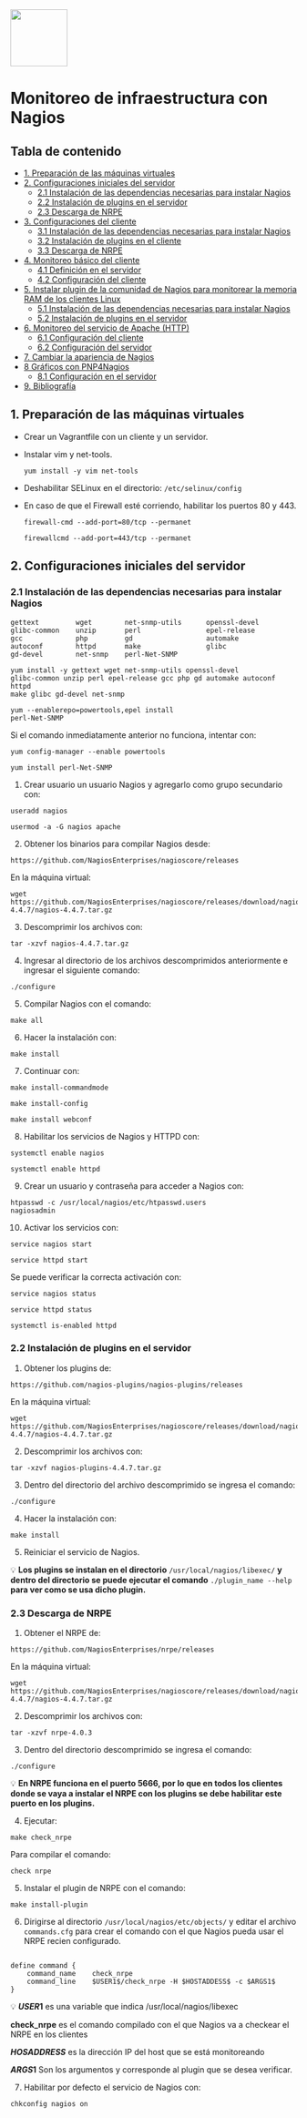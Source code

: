 <img src="https://www.nagios.org/wp-content/uploads/2015/06/Nagios-Logo.jpg" width="100" height="100">

# Monitoreo de infraestructura con Nagios

## Tabla de contenido

- [1. Preparación de las máquinas virtuales](#1-prep)
- [2. Configuraciones iniciales del servidor](#2-conf)
  * [2.1 Instalación de las dependencias necesarias para instalar Nagios](#21-ins)
  * [2.2 Instalación de plugins en el servidor](#22-inst)
  * [2.3 Descarga de NRPE](#23-desc)
- [3. Configuraciones del cliente](#3-confc)
  * [3.1 Instalación de las dependencias necesarias para instalar Nagios](#31-inscl)
  * [3.2 Instalación de plugins en el cliente](#32-instcl)
  * [3.3 Descarga de NRPE](#33-descn)
- [4. Monitoreo básico del cliente](#4-moni)
  * [4.1 Definición en el servidor](#41-defs)
  * [4.2 Configuración del cliente](#42-confcll)
- [5. Instalar plugin de la comunidad de Nagios para monitorear la memoria RAM de los clientes Linux](#5-insplu)
  * [5.1 Instalación de las dependencias necesarias para instalar Nagios](#51-insdep)
  * [5.2 Instalación de plugins en el servidor](#52-inspser)
- [6. Monitoreo del servicio de Apache (HTTP)](#6-insplu)
  * [6.1 Configuración del cliente](#61-confcli)
  * [6.2 Configuración del servidor](#62-confser)
- [7. Cambiar la apariencia de Nagios](#7-apar)
- [8 Gráficos con PNP4Nagios](#8-grafic)
  * [8.1 Configuración en el servidor](#81-confserver)
- [9. Bibliografía](#9-bibl)

<a name="1-prep"></a>
## 1. Preparación de las máquinas virtuales

- Crear un Vagrantfile con un cliente y un servidor.

- Instalar vim y net-tools.

  <code>yum install -y vim net-tools</code>

- Deshabilitar SELinux en el directorio: <code>/etc/selinux/config</code>

- En caso de que el Firewall esté corriendo, habilitar los puertos 80 y 443.

  <code>firewall-cmd --add-port=80/tcp --permanet</code>

  <code>firewallcmd --add-port=443/tcp --permanet</code>

<a name="2-conf"></a>
## 2. Configuraciones iniciales del servidor

<a name="21-ins"></a>
### 2.1 Instalación de las dependencias necesarias para instalar Nagios

```
gettext         wget        net-snmp-utils      openssl-devel
glibc-common    unzip       perl                epel-release
gcc             php         gd                  automake
autoconf        httpd       make                glibc
gd-devel        net-snmp    perl-Net-SNMP
```
<code>yum install -y gettext wget net-snmp-utils openssl-devel glibc-common unzip perl epel-release gcc php gd automake autoconf httpd make glibc
gd-devel net-snmp</code>

<code>yum --enablerepo=powertools,epel install perl-Net-SNMP</code>

Si el comando inmediatamente anterior no funciona, intentar con:

<code>yum config-manager --enable powertools</code>

<code>yum install perl-Net-SNMP</code>

1. Crear usuario un usuario Nagios y agregarlo como grupo secundario con:

  <code>useradd nagios</code>

  <code>usermod -a -G nagios apache</code>

2. Obtener los binarios para compilar Nagios desde:

```
https://github.com/NagiosEnterprises/nagioscore/releases
```

En la máquina virtual:

```
wget https://github.com/NagiosEnterprises/nagioscore/releases/download/nagios-4.4.7/nagios-4.4.7.tar.gz
```

3. Descomprimir los archivos con:

<code>tar -xzvf nagios-4.4.7.tar.gz</code>

4. Ingresar al directorio de los archivos descomprimidos anteriormente e ingresar el siguiente comando:

<code>./configure</code>

5. Compilar Nagios con el comando:

<code>make all</code>

6. Hacer la instalación con:

<code>make install</code>

7. Continuar con: 

<code>make install-commandmode</code>

<code>make install-config</code>

<code>make install webconf</code>

8. Habilitar los servicios de Nagios y HTTPD con: 

<code>systemctl enable nagios</code>

<code>systemctl enable httpd</code>

9. Crear un usuario y contraseña para acceder a Nagios con: 

<code>htpasswd -c /usr/local/nagios/etc/htpasswd.users nagiosadmin</code>

10. Activar los servicios con:

<code>service nagios start</code>

<code>service httpd start</code>

Se puede verificar la correcta activación con:

<code>service nagios status</code>

<code>service httpd status</code>

<code>systemctl is-enabled httpd</code>


<a name="22-inst"></a>
### 2.2 Instalación de plugins en el servidor

1. Obtener los plugins de:

```
https://github.com/nagios-plugins/nagios-plugins/releases
```

En la máquina virtual:

```
wget https://github.com/NagiosEnterprises/nagioscore/releases/download/nagios-4.4.7/nagios-4.4.7.tar.gz
```

2. Descomprimir los archivos con:

<code>tar -xzvf nagios-plugins-4.4.7.tar.gz</code>

3. Dentro del directorio del archivo descomprimido se ingresa el comando:

<code>./configure</code>

4. Hacer la instalación con:

<code>make install</code>

5. Reiniciar el servicio de Nagios.


💡 **Los plugins se instalan en el directorio** <code>/usr/local/nagios/libexec/</code> **y dentro del directorio se puede ejecutar el comando**
<code>./plugin_name --help</code> **para ver como se usa dicho plugin.**

<a name="23-desc"></a>
### 2.3 Descarga de NRPE

1. Obtener el NRPE de:

```
https://github.com/NagiosEnterprises/nrpe/releases
```

En la máquina virtual:

```
wget https://github.com/NagiosEnterprises/nagioscore/releases/download/nagios-4.4.7/nagios-4.4.7.tar.gz
```

2. Descomprimir los archivos con:

<code>tar -xzvf nrpe-4.0.3</code>

3. Dentro del directorio descomprimido se ingresa el comando:

<code>./configure</code>

💡 **En NRPE funciona en el puerto 5666, por lo que en todos los clientes donde se vaya a instalar el NRPE con los plugins
se debe habilitar este puerto en los plugins.**

4. Ejecutar:

<code>make check_nrpe</code>

Para compilar el comando:

<code>check nrpe</code>

5. Instalar el plugin de NRPE con el comando:

<code>make install-plugin</code>

6. Dirigirse al directorio <code>/usr/local/nagios/etc/objects/</code> y editar el archivo <code>commands.cfg</code> para crear el comando con el que Nagios pueda usar el NRPE recien configurado.

```

define command {
    command_name    check_nrpe
    command_line    $USER1$/check_nrpe -H $HOSTADDESS$ -c $ARGS1$
}

```

💡 
**$USER1$** es una variable que indica /usr/local/nagios/libexec

**check_nrpe** es el comando compilado con el que Nagios va a checkear el NRPE en los clientes

**$HOSADDRESS$** es la dirección IP del host que se está monitoreando

**$ARGS1$** Son los argumentos y corresponde al plugin que se desea verificar.

7. Habilitar por defecto el servicio de Nagios con:

<code>chkconfig nagios on</code>




